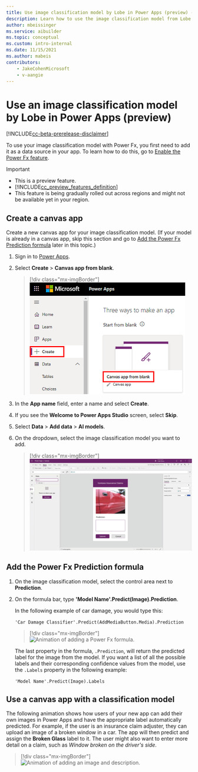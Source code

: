 ```yaml
---
title: Use image classification model by Lobe in Power Apps (preview) - AI Builder | Microsoft Docs
description: Learn how to use the image classification model from Lobe to predict labels and categorize images in Power Apps.
author: mbeissinger
ms.service: aibuilder
ms.topic: conceptual
ms.custom: intro-internal
ms.date: 11/15/2021
ms.author: mabeis
contributors:
    - JakeCohenMicrosoft
    - v-aangie
---
```


# Use an image classification model by Lobe in Power Apps (preview)

[!INCLUDE[cc-beta-prerelease-disclaimer](./includes/cc-beta-prerelease-disclaimer.md)]

To use your image classification model with Power Fx, you first need to add it as a data source in your app. To learn how to do this, go to [Enable the Power Fx feature](powerfx-in-powerapps.md#enable-the-power-fx-feature).

> [!IMPORTANT]
> - This is a preview feature.
> - [!INCLUDE[cc_preview_features_definition](includes/cc-preview-features-definition.md)]
> - This feature is being gradually rolled out across regions and might not be available yet in your region.

## Create a canvas app

Create a new canvas app for your image classification model. (If your model is already in a canvas app, skip this section and go to [Add the Power Fx Prediction formula](#add-the-power-fx-prediction-formula) later in this topic.)

1. Sign in to [Power Apps](https://make.powerapps.com).

1. Select **Create** > **Canvas app from blank**.

    > [!div class="mx-imgBorder"]
    > ![Screenshot of create a canvas app from blank.](media/powerfx-in-powerapps/create-blank.png "Create a canvas app from blank")

1. In the **App name** field, enter a name and select **Create**.

1. If you see the **Welcome to Power Apps Studio** screen, select **Skip**.

1. Select **Data** > **Add data** > **AI models**.

1. On the dropdown, select the image classification model you want to add.

    > [!div class="mx-imgBorder"]
    > ![Animation of adding an AI model as a data source.](media/image-classification-component-in-powerapps/add-ai-as-data-source.gif "Add an AI model as a data source")

## Add the Power Fx Prediction formula

1. On the image classification model, select the control area next to **Prediction**.

1. On the formula bar, type **'Model Name'.Predict(Image).Prediction**.

    In the following example of car damage, you would type this:

    ````powerapps-dot
    'Car Damage Classifier'.Predict(AddMediaButton.Media).Prediction
    ````
    > [!div class="mx-imgBorder"]
    > ![Animation of adding a Power Fx formula.](media/image-classification-component-in-powerapps/ai-in-power-fx.gif "Add a Power Fx formula")
    
    The last property in the formula, `.Prediction`, will return the predicted label for the image from the model. If you want a list of all the possible labels and their corresponding confidence values from the model, use the `.Labels` property in the following example:

    ````powerapps-dot
    'Model Name'.Predict(Image).Labels
    ````

## Use a canvas app with a classification model

The following animation shows how users of your new app can add their own images in Power Apps and have the appropriate label automatically predicted. For example, if the user is an insurance claim adjuster, they can upload an image of a broken window in a car. The app will then predict and assign the **Broken Glass** label to it. The user might also want to enter more detail on a claim, such as *Window broken on the driver's side*.

> [!div class="mx-imgBorder"]
> ![Animation of adding an image and description.](media/image-classification-component-in-powerapps/ai-in-canvas-app.gif "Add an image and description")
